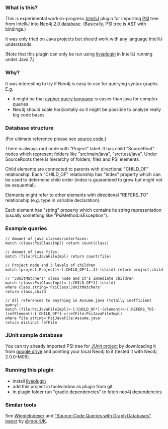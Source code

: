 ### What is this?

This is experimental work-in-progress [IntelliJ](https://github.com/JetBrains/intellij-community) plugin for importing
[PSI](http://confluence.jetbrains.com/display/IDEADEV/IntelliJ+IDEA+Architectural+Overview#IntelliJIDEAArchitecturalOverview-PsiElements)
tree from IntelliJ into [Neo4j 2.0 database](http://www.neo4j.org/).
(Basically, PSI tree is [AST](http://en.wikipedia.org/wiki/Abstract_syntax_tree) with bindings.)

It was only tried on Java projects but should work with any language IntelliJ understands.

(Note that this plugin can only be run using [liveplugin](https://github.com/dkandalov/live-plugin)
in IntelliJ running under Java 7.)


### Why?

It was interesting to try if Neo4j is easy to use for querying syntax graphs. E.g.
 - it might be that [cypher query language](http://docs.neo4j.org/chunked/stable/cypher-introduction.html)
   is easier than java for complex queries
 - Neo4j should scale horizontally so it might be possible to analyze really big code bases


### Database structure
(For ultimate reference please see [source code](https://github.com/dkandalov/neo-psi/blob/master/Neo4jPersistence.groovy).)

There is always root node with "Project" label.
It has child "SourceRoot" nodes which represent folders like "src/main/java", "src/test/java".
Under SourceRoots there is hierarchy of folders, files and PSI elements.

Child elements are connected to parents with directional "CHILD_OF" relationship.
Each "CHILD_OF" relationship has "index" property which can be used to determine child order
(index is guaranteed to grow but might not be sequential).

Elements might refer to other elements with directional "REFERS_TO" relationship
(e.g. type in variable declaration).

Each element has "string" property which contains its string representation (usually something like "PsiMethod:isException").


### Example queries
```
// Amount of java classes/interfaces:
match (class:PsiClassImpl) return count(class)

// Amount of java files:
match (file:PsiJavaFileImpl) return count(file)

// Project node and 3 levels of children
match (project:Project)<-[:CHILD_OF*1..3]-(child) return project,child

// "JUnitMatchers" class node and it's immediate children
match (class:PsiClassImpl)<-[:CHILD_OF*1]-(child)
where class.string='PsiClass:JUnitMatchers'
return class,child

// All references to anything in Assume.java (totally inefficient query):
match (file:PsiJavaFileImpl)<-[:CHILD_OF*]-(element)<-[:REFERS_TO]-(refElement)-[:CHILD_OF*]->(refFile:PsiJavaFileImpl)
where file.string='PsiJavaFile:Assume.java'
return distinct refFile
```

### JUnit sample database

You can try already imported PSI tree for [JUnit project](https://github.com/junit-team/junit)
by downloading it from [google drive](https://googledrive.com/host/0B5PfR1lF8o5STFZyVi1zSVVhemM/)
and pointing your local Neo4j to it (tested it with Neo4j 2.0.0-M06).


### Running this plugin
 - install [liveplugin](https://github.com/dkandalov/live-plugin)
 - add this project in toolwindow as plugin from git
 - in plugin folder run "gradle dependencies" to fetch neo4j dependencies


### Similar tools
See [WiggleIndexer](https://github.com/raoulDoc/WiggleIndexer)
and ["Source-Code Queries with Graph Databases" paper](http://www.cl.cam.ac.uk/~am21/pk-urma-mycroft-scp.pdf)
by [@raoulUK](https://twitter.com/raoulUK).



